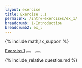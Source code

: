 ```yaml
---
layout: exercise
title: Exercise 1.1
permalink: /intro-exercises/ex_1/
breadcrumb: 1-Introduction
breadcrumb2: ex_1
---
```


{% include mathjax_support %}




<div class="card">
    <div class="card-header p-2">
        <a href='#' class="p-2">Exercise 1</a>
        <button type="button" class="btn btn-dark float-right" title="Solve this Exercise" onclick="solve('ex1.1');" href="#"><i id="ex1.1" class="fas fa-pen" style="color:white"></i></button>
        <a class="edit_question" id="editt_question" href="#"><button type="button" class="btn btn-dark float-right" title="Edit this Question"  style="margin-left:10px; margin-right:10px;" onclick="edit('ex1.1');" href="#"><i id="ex1.1" class="far fa-edit" style="color:white"></i></button></a>
    </div>
    <div class="card-body">
        <p class="card-text">{% include_relative question.md %}</p>
    </div>
</div>

<br>
